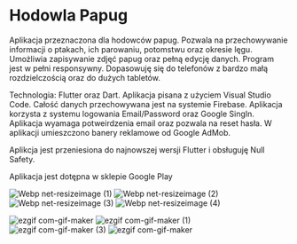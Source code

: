 # Hodowla Papug

Aplikacja przeznaczona dla hodowców papug. Pozwala na przechowywanie informacji o ptakach, ich parowaniu, potomstwu oraz okresie lęgu. Umożliwia zapisywanie zdjęć papug oraz pełną edycję danych. Program jest w pełni responsywny. Dopasowuję się do telefonów z bardzo małą rozdzielczością oraz do dużych tabletów.

Technologia: Flutter oraz Dart. Aplikacja pisana z użyciem Visual Studio Code. Całość danych przechowywana jest na systemie Firebase. Aplikacja korzysta z systemu logowania Email/Password oraz Google SingIn. Aplikacja wyamaga potweirdzenia email oraz pozwala na reset hasła. W aplikacji umieszczono banery reklamowe od Google AdMob. 

Aplikcja jest przeniesiona do najnowszej wersji Flutter i obsługuję Null Safety.

Aplikacja jest dotępna w sklepie Google Play

![Webp net-resizeimage (1)](https://user-images.githubusercontent.com/68157494/122677038-cb61dd00-d1e0-11eb-8656-251d793e8d60.png)              ![Webp net-resizeimage (2)](https://user-images.githubusercontent.com/68157494/122677196-8db18400-d1e1-11eb-99f4-3f0a0f0e716b.png)              ![Webp net-resizeimage (3)](https://user-images.githubusercontent.com/68157494/122677342-41b30f00-d1e2-11eb-9171-bf5fae65e7ab.png)              ![Webp net-resizeimage (4)](https://user-images.githubusercontent.com/68157494/122677484-ba19d000-d1e2-11eb-8801-b22363aa0b95.png)


![ezgif com-gif-maker](https://user-images.githubusercontent.com/68157494/122677911-b0916780-d1e4-11eb-88c4-1c71390b903a.png)        ![ezgif com-gif-maker (1)](https://user-images.githubusercontent.com/68157494/122677603-4fb55f80-d1e3-11eb-8da9-df8429843e69.gif)   ![ezgif com-gif-maker (3)](https://user-images.githubusercontent.com/68157494/122677747-ebdf6680-d1e3-11eb-9d35-eba9263c69c3.gif)    ![ezgif com-gif-maker](https://user-images.githubusercontent.com/68157494/122680485-ad4fa900-d1ef-11eb-8fa6-7065d74567e6.gif)









